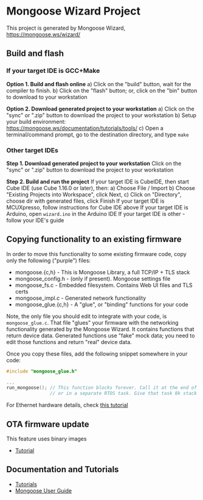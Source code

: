 # Mongoose Wizard Project

This project is generated by Mongoose Wizard, https://mongoose.ws/wizard/

## Build and flash

### If your target IDE is GCC+Make

**Option 1. Build and flash online**
  a) Click on the "build" button, wait for the compiler to finish.
  b) Click on the "flash" button; or, click on the "bin" button to download to your workstation

**Option 2. Download generated project to your workstation**
  a) Click on the "sync" or ".zip" button to download the project to your workstation
  b) Setup your build environment: https://mongoose.ws/documentation/tutorials/tools/
  c) Open a terminal/command prompt, go to the destination directory, and type `make`

### Other target IDEs

**Step 1. Download generated project to your workstation**
  Click on the "sync" or ".zip" button to download the project to your workstation

**Step 2. Build and run the project**
  If your target IDE is CubeIDE, then start Cube IDE (use Cube 1.16.0 or later), then:
    a) Choose File / Import
    b) Choose "Existing Projects into Workspace", click Next,
    c) Click on "Directory", choose dir with generated files, click Finish
  If your target IDE is MCUXpresso, follow instructions for Cube IDE above
  If your target IDE is Arduino, open `wizard.ino` in the Arduino IDE
  If your target IDE is other - follow your IDE's guide

## Copying functionality to an existing firmware

In order to move this functionality to some existing firmware code, copy only
the following ("purple") files:

- mongoose.{c,h}       - This is Mongoose Library, a full TCP/IP + TLS stack
- mongoose_config.h    - (only if present). Mongoose settings file
- mongoose_fs.c        - Embedded filesystem. Contains Web UI files and TLS certs
- mongoose_impl.c      - Generated network functionality
- mongoose_glue.{c,h}  - A "glue", or "binding" functions for your code

Note, the only file you should edit to integrate with your code, is
`mongoose_glue.c`. That file "glues" your firmware with the networking
functionality generated by the Mongoose Wizard. It contains functions that
return device data. Generated functions use "fake" mock data; you need to
edit those functions and return "real" device data.

Once you copy these files, add the following snippet somewhere in your code:

```c
#include "mongoose_glue.h"

...
run_mongoose(); // This function blocks forever. Call it at the end of main(),
                // or in a separate RTOS task. Give that task 8k stack space.
```

For Ethernet hardware details, check [this tutorial](https://mongoose.ws/documentation/tutorials/hardware/)

## OTA firmware update

This feature uses binary images
- [Tutorial](https://mongoose.ws/documentation/tutorials/firmware-update/)

## Documentation and Tutorials

- [Tutorials](https://mongoose.ws/documentation/#tutorials)
- [Mongoose User Guide](https://mongoose.ws/documentation/)
